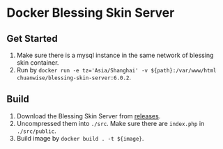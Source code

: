 # Docker Blessing Skin Server

## Get Started

1. Make sure there is a mysql instance in the same network of blessing skin container. 
2. Run by `docker run -e tz='Asia/Shanghai' -v ${path}:/var/www/html chuanwise/blessing-skin-server:6.0.2`. 

## Build

1. Download the Blessing Skin Server from [releases](https://github.com/bs-community/blessing-skin-server/releases). 
2. Uncompressed them into `./src`. Make sure there are `index.php` in `./src/public`. 
3. Build image by `docker build . -t ${image}`. 
